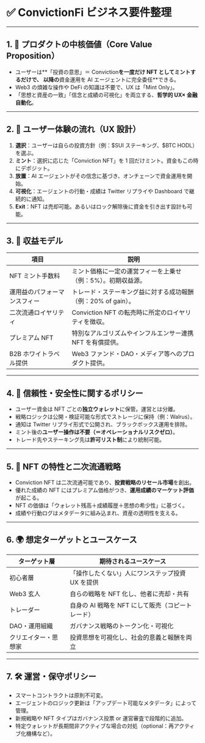 # ✅ ConvictionFi ビジネス要件整理

---

## 1. 🎯 プロダクトの中核価値（Core Value Proposition）

- ユーザーは\*\*「投資の意思」＝ Conviction**を一度だけ NFT としてミントするだけで、
  以降の**資金運用を AI エージェントに完全委任\*\*できる。
- Web3 の煩雑な操作や DeFi の知識は不要で、UX は「Mint Only」。
- 「思想と資産の一致」「信念と成績の可視化」を両立する、**哲学的 UX× 金融自動化**。

---

## 2. 🧩 ユーザー体験の流れ（UX 設計）

1. **選択**：ユーザーは自らの投資方針（例：\$SUI ステーキング、\$BTC HODL）を選ぶ。
2. **ミント**：選択に応じた「Conviction NFT」を 1 回だけミント。資金もこの時にデポジット。
3. **放置**：AI エージェントがその信念に基づき、オンチェーンで資金運用を開始。
4. **可視化**：エージェントの行動・成績は Twitter リプライや Dashboard で継続的に通知。
5. **Exit**：NFT は売却可能。あるいはロック解除後に資金を引き出す設計も可能。

---

## 3. 💸 収益モデル

| 項目                         | 説明                                                          |
| ---------------------------- | ------------------------------------------------------------- |
| NFT ミント手数料             | ミント価格に一定の運営フィーを上乗せ（例：5%）。初期収益源。  |
| 運用益のパフォーマンスフィー | トレード・ステーキング益に対する成功報酬（例：20% of gain）。 |
| 二次流通ロイヤリティ         | Conviction NFT の転売時に所定のロイヤリティを徴収。           |
| プレミアム NFT               | 特別なアルゴリズムやインフルエンサー連携 NFT を有償提供。     |
| B2B ホワイトラベル提供       | Web3 ファンド・DAO・メディア等へのプロダクト提供。            |

---

## 4. 🔐 信頼性・安全性に関するポリシー

- ユーザー資金は NFT ごとの**独立ウォレット**に保管。運営とは分離。
- 戦略ロジックは公開・検証可能な形式でストレージに保持（例：Walrus）。
- 通知は Twitter リプライ形式で公開され、ブラックボックス運用を排除。
- ミント後の**ユーザー操作は不要（＝オペレーショナルリスクゼロ）**。
- トレード先やステーキング先は**許可リスト制**により統制可能。

---

## 5. 🔁 NFT の特性と二次流通戦略

- Conviction NFT は二次流通可能であり、**投資戦略のリセール市場**を創出。
- 優れた成績の NFT にはプレミアム価格がつき、**運用成績のマーケット評価**が起こる。
- NFT の価値は「ウォレット残高＋成績履歴＋思想の希少性」に基づく。
- 成績や行動ログはメタデータに組み込まれ、資産の透明性を支える。

---

## 6. 🌍 想定ターゲットとユースケース

| ターゲット層         | 期待されるユースケース                            |
| -------------------- | ------------------------------------------------- |
| 初心者層             | 「操作したくない」人にワンステップ投資 UX を提供  |
| Web3 玄人            | 自らの戦略を NFT 化し、他者に売却・共有           |
| トレーダー           | 自身の AI 戦略を NFT にして販売（コピートレード） |
| DAO・運用組織        | ガバナンス戦略のトークン化・可視化                |
| クリエイター・思想家 | 投資思想を可視化し、社会的意義と報酬を両立        |

---

## 7. 🛠 運営・保守ポリシー

- スマートコントラクトは原則不可変。
- エージェントのロジック更新は「アップデート可能なメタデータ」によって管理。
- 新規戦略や NFT タイプはガバナンス投票 or 運営審査で段階的に追加。
- 特定ウォレットが長期間非アクティブな場合の対処（optional：再アクティブ化機構など）。
